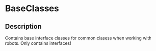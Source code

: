 # BaseClasses

## Description

Contains base interface classes for common clasess when working with robots. Only contains interfaces!
